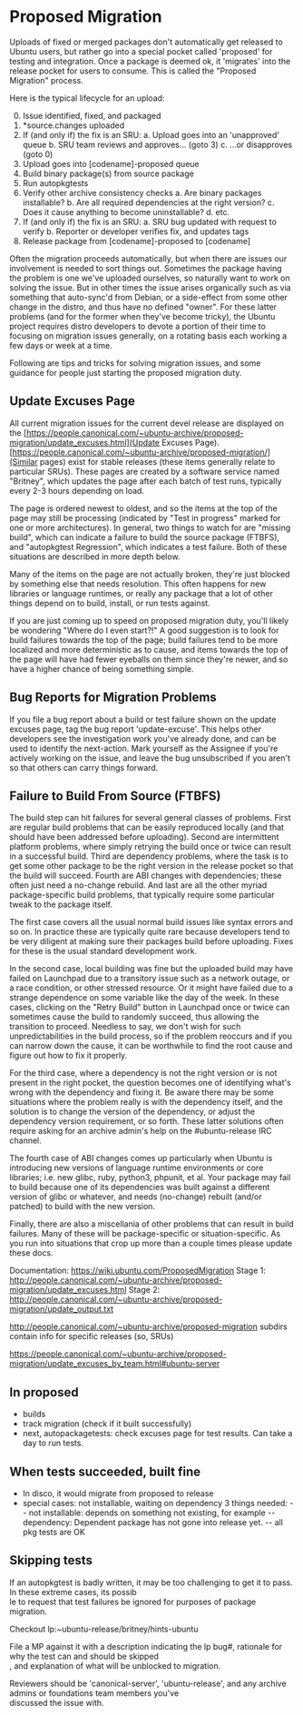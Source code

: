 Proposed Migration
==================

Uploads of fixed or merged packages don't automatically get released to Ubuntu users, but rather go into a special pocket called 'proposed' for testing and integration.  Once a package is deemed ok, it 'migrates' into the release pocket for users to consume.  This is called the "Proposed Migration" process.

Here is the typical lifecycle for an upload:

  0.  Issue identified, fixed, and packaged
  1.  *source.changes uploaded
  2.  If (and only if) the fix is an SRU:
      a.  Upload goes into an 'unapproved' queue
      b.  SRU team reviews and approves... (goto 3)
      c.  ...or disapproves (goto 0)
  3.  Upload goes into [codename]-proposed queue
  4.  Build binary package(s) from source package
  5.  Run autopkgtests
  6.  Verify other archive consistency checks
      a.  Are binary packages installable?
      b.  Are all required dependencies at the right version?
      c.  Does it cause anything to become uninstallable?
      d.  etc.
  7.  If (and only if) the fix is an SRU:
      a.  SRU bug updated with request to verify
      b.  Reporter or developer verifies fix, and updates tags
  8.  Release package from [codename]-proposed to [codename]

Often the migration proceeds automatically, but when there are issues our involvement is needed to sort things out.  Sometimes the package having the problem is one we've uploaded ourselves, so naturally want to work on solving the issue.  But in other times the issue arises organically such as via something that auto-sync'd from Debian, or a side-effect from some other change in the distro, and thus have no defined "owner".  For these latter problems (and for the former when they've become tricky), the Ubuntu project requires distro developers to devote a portion of their time to focusing on migration issues generally, on a rotating basis each working a few days or week at a time.

Following are tips and tricks for solving migration issues, and some guidance for people just starting the proposed migration duty.


Update Excuses Page
-------------------

All current migration issues for the current devel release are displayed on the [https://people.canonical.com/~ubuntu-archive/proposed-migration/update_excuses.html](Update Excuses Page).  [https://people.canonical.com/~ubuntu-archive/proposed-migration/](Similar pages) exist for stable releases (these items generally relate to particular SRUs).  These pages are created by a software service named "Britney", which updates the page after each batch of test runs, typically every 2-3 hours depending on load.

The page is ordered newest to oldest, and so the items at the top of the page may still be processing (indicated by "Test in progress" marked for one or more architectures).  In general, two things to watch for are "missing build", which can indicate a failure to build the source package (FTBFS), and "autopkgtest Regression", which indicates a test failure.  Both of these situations are described in more depth below.

Many of the items on the page are not actually broken, they're just blocked by something else that needs resolution.  This often happens for new libraries or language runtimes, or really any package that a lot of other things depend on to build, install, or run tests against.

If you are just coming up to speed on proposed migration duty, you'll likely be wondering "Where do I even start?!"  A good suggestion is to look for build failures towards the top of the page; build failures tend to be more localized and more deterministic as to cause, and items towards the top of the page will have had fewer eyeballs on them since they're newer, and so have a higher chance of being something simple.


Bug Reports for Migration Problems
----------------------------------

If you file a bug report about a build or test failure shown on the update excuses page, tag the bug report 'update-excuse'.  This helps other developers see the investigation work you've already done, and can be used to identify the next-action.  Mark yourself as the Assignee if you're actively working on the issue, and leave the bug unsubscribed if you aren't so that others can carry things forward.


Failure to Build From Source (FTBFS)
------------------------------------

The build step can hit failures for several general classes of problems.  First are regular build problems that can be easily reproduced locally (and that should have been addressed before uploading).  Second are intermittent platform problems, where simply retrying the build once or twice can result in a successful build.  Third are dependency problems, where the task is to get some other package to be the right version in the release pocket so that the build will succeed.  Fourth are ABI changes with dependencies; these often just need a no-change rebuild.  And last are all the other myriad package-specific build problems, that typically require some particular tweak to the package itself.

The first case covers all the usual normal build issues like syntax errors and so on.  In practice these are typically quite rare because developers tend to be very diligent at making sure their packages build before uploading.  Fixes for these is the usual standard development work.

In the second case, local building was fine but the uploaded build may have failed on Launchpad due to a transitory issue such as a network outage, or a race condition, or other stressed resource.  Or it might have failed due to a strange dependence on some variable like the day of the week.  In these cases, clicking on the "Retry Build" button in Launchpad once or twice can sometimes cause the build to randomly succeed, thus allowing the transition to proceed.  Needless to say, we don't wish for such unpredictabilities in the build process, so if the problem reoccurs and if you can narrow down the cause, it can be worthwhile to find the root cause and figure out how to fix it properly.

For the third case, where a dependency is not the right version or is not present in the right pocket, the question becomes one of identifying what's wrong with the dependency and fixing it.  Be aware there may be some situations where the problem really is with the dependency itself, and the solution is to change the version of the dependency, or adjust the dependency version requirement, or so forth.  These latter solutions often require asking for an archive admin's help on the #ubuntu-release IRC channel.

The fourth case of ABI changes comes up particularly when Ubuntu is introducing new versions of language runtime environments or core libraries; i.e. new glibc, ruby, python3, phpunit, et al.  Your package may fail to build because one of its dependencies was built against a different version of glibc or whatever, and needs (no-change) rebuilt (and/or patched) to build with the new version.

Finally, there are also a miscellania of other problems that can result in build failures.  Many of these will be package-specific or situation-specific.  As you run into situations that crop up more than a couple times please update these docs.


Documentation: https://wiki.ubuntu.com/ProposedMigration
Stage 1: http://people.canonical.com/~ubuntu-archive/proposed-migration/update_excuses.html
Stage 2: http://people.canonical.com/~ubuntu-archive/proposed-migration/update_output.txt

http://people.canonical.com/~ubuntu-archive/proposed-migration
subdirs contain info for specific releases (so, SRUs)

https://people.canonical.com/~ubuntu-archive/proposed-migration/update_excuses_by_team.html#ubuntu-server


In proposed
-----------
- builds
- track migration (check if it built successfully)
- next, autopackagetests: check excuses page for test results. Can take a day to run tests.


When tests succeeded, built fine
--------------------------------
- In disco, it would migrate from proposed to release
- special cases: not installable, waiting on dependency
3 things needed:
-- not installable: depends on something not existing, for example
-- dependency: Dependent package has not gone into release yet.
-- all pkg tests are OK


Skipping tests
--------------

If an autopkgtest is badly written, it may be too challenging to get it to pass.  In these extreme cases, its possib\
le to request that test failures be ignored for purposes of package migration.

Checkout lp:~ubuntu-release/britney/hints-ubuntu

File a MP against it with a description indicating the lp bug#, rationale for why the test can and should be skipped\
, and explanation of what will be unblocked to migration.

Reviewers should be 'canonical-server', 'ubuntu-release', and any archive admins or foundations team members you've \
discussed the issue with.
